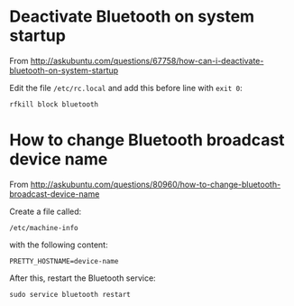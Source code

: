 Deactivate Bluetooth on system startup
======================================
From <http://askubuntu.com/questions/67758/how-can-i-deactivate-bluetooth-on-system-startup>

Edit the file `/etc/rc.local` and add this before line with `exit 0`:

    rfkill block bluetooth



How to change Bluetooth broadcast device name
=============================================

From <http://askubuntu.com/questions/80960/how-to-change-bluetooth-broadcast-device-name>

Create a file called:

    /etc/machine-info

with the following content:

    PRETTY_HOSTNAME=device-name

After this, restart the Bluetooth service:

    sudo service bluetooth restart

